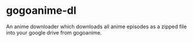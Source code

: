 # gogoanime-dl
An anime downloader which downloads all anime episodes as a zipped file into your google drive from gogoanime.
